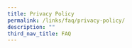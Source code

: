 ```yaml
---
title: Privacy Policy
permalink: /links/faq/privacy-policy/
description: ""
third_nav_title: FAQ
---
```

